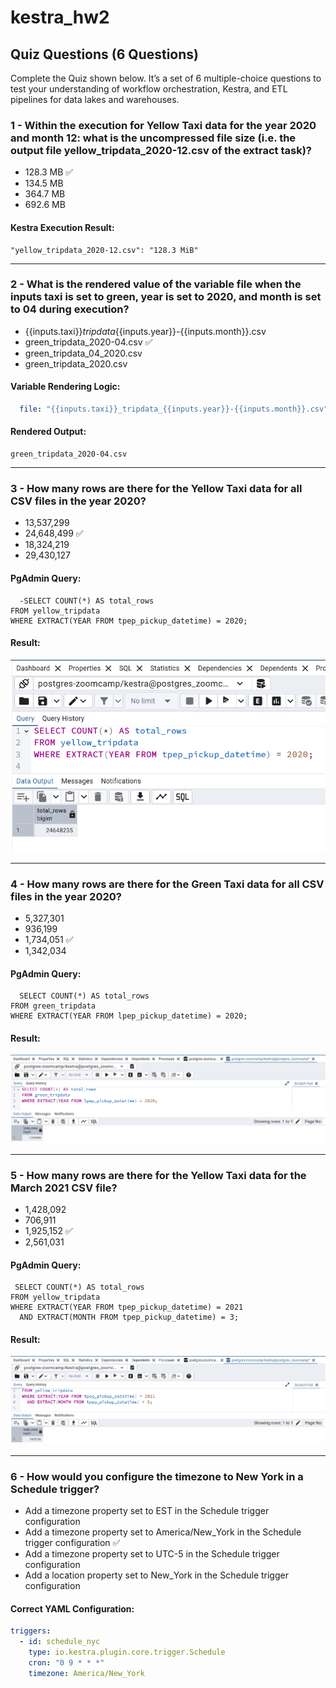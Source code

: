 # kestra_hw2
## Quiz Questions (6 Questions)

Complete the Quiz shown below. It’s a set of 6 multiple-choice questions to test your understanding of workflow orchestration, Kestra, and ETL pipelines for data lakes and warehouses.

### 1 - Within the execution for Yellow Taxi data for the year 2020 and month 12: what is the uncompressed file size (i.e. the output file yellow_tripdata_2020-12.csv of the extract task)?

- 128.3 MB  ✅
- 134.5 MB
- 364.7 MB
- 692.6 MB

#### **Kestra Execution Result:**
```
"yellow_tripdata_2020-12.csv": "128.3 MiB"
```

---

### 2 - What is the rendered value of the variable file when the inputs taxi is set to green, year is set to 2020, and month is set to 04 during execution?

- {{inputs.taxi}}_tripdata_{{inputs.year}}-{{inputs.month}}.csv
- green_tripdata_2020-04.csv  ✅
- green_tripdata_04_2020.csv
- green_tripdata_2020.csv

#### **Variable Rendering Logic:**
```yaml
  file: "{{inputs.taxi}}_tripdata_{{inputs.year}}-{{inputs.month}}.csv"
```
#### **Rendered Output:**
```
green_tripdata_2020-04.csv
```

---

### 3 - How many rows are there for the Yellow Taxi data for all CSV files in the year 2020?

- 13,537,299  
- 24,648,499 ✅
- 18,324,219
- 29,430,127

#### **PgAdmin Query:**
```
  -SELECT COUNT(*) AS total_rows
FROM yellow_tripdata
WHERE EXTRACT(YEAR FROM tpep_pickup_datetime) = 2020;

```
#### **Result:**

![question_3](images/question_3_yellow_2020.png)


---

### 4 - How many rows are there for the Green Taxi data for all CSV files in the year 2020?

- 5,327,301
- 936,199  
- 1,734,051 ✅
- 1,342,034

#### **PgAdmin Query:**
```
  SELECT COUNT(*) AS total_rows
FROM green_tripdata
WHERE EXTRACT(YEAR FROM lpep_pickup_datetime) = 2020;

```
#### **Result:**

![question_4](images/question_4_green_2020.png)

---

### 5 - How many rows are there for the Yellow Taxi data for the March 2021 CSV file?

- 1,428,092
- 706,911
- 1,925,152  ✅
- 2,561,031

#### **PgAdmin Query:**
```
 SELECT COUNT(*) AS total_rows
FROM yellow_tripdata
WHERE EXTRACT(YEAR FROM tpep_pickup_datetime) = 2021
  AND EXTRACT(MONTH FROM tpep_pickup_datetime) = 3;

```
#### **Result:**

![question_5](images/question_5_yellow_march_2021.png)


---

### 6 - How would you configure the timezone to New York in a Schedule trigger?

- Add a timezone property set to EST in the Schedule trigger configuration
- Add a timezone property set to America/New_York in the Schedule trigger configuration  ✅
- Add a timezone property set to UTC-5 in the Schedule trigger configuration
- Add a location property set to New_York in the Schedule trigger configuration

#### **Correct YAML Configuration:**
```yaml
triggers:
  - id: schedule_nyc
    type: io.kestra.plugin.core.trigger.Schedule
    cron: "0 9 * * *"
    timezone: America/New_York
```

